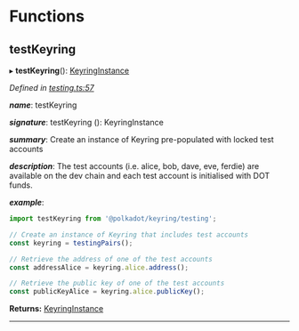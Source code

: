 

# Functions

<a id="testkeyring"></a>

##  testKeyring

▸ **testKeyring**(): [KeyringInstance](../interfaces/_types_.keyringinstance.md)

*Defined in [testing.ts:57](https://github.com/polkadot-js/common/blob/b1755d2/packages/keyring/src/testing.ts#L57)*

*__name__*: testKeyring

*__signature__*: testKeyring (): KeyringInstance

*__summary__*: Create an instance of Keyring pre-populated with locked test accounts

*__description__*: The test accounts (i.e. alice, bob, dave, eve, ferdie) are available on the dev chain and each test account is initialised with DOT funds.

*__example__*:   

```javascript
import testKeyring from '@polkadot/keyring/testing';

// Create an instance of Keyring that includes test accounts
const keyring = testingPairs();

// Retrieve the address of one of the test accounts
const addressAlice = keyring.alice.address();

// Retrieve the public key of one of the test accounts
const publicKeyAlice = keyring.alice.publicKey();
```

**Returns:** [KeyringInstance](../interfaces/_types_.keyringinstance.md)

___

